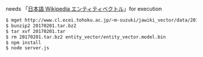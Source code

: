 needs 「[日本語 Wikipedia エンティティベクトル](http://www.cl.ecei.tohoku.ac.jp/~m-suzuki/jawiki_vector/)」for execution

```bash
$ mget http://www.cl.ecei.tohoku.ac.jp/~m-suzuki/jawiki_vector/data/20170201.tar.bz2
$ bunzip2 20170201.tar.bz2
$ tar xvf 20170201.tar
$ rm 20170201.tar.bz2 entity_vector/entity_vector.model.bin
$ npm install
$ node server.js
```
